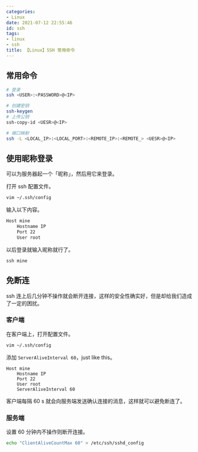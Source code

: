 ```yaml
---
categories:
- Linux
date: 2021-07-12 22:55:46
id: ssh
tags:
- linux
- ssh
title: 【Linux】SSH 常用命令
---
```


## 常用命令

```bash
# 登录
ssh <USER>:<PASSWORD>@<IP>

# 创建密钥
ssh-keygen
# 上传公钥
ssh-copy-id <UESR>@<IP>

# 端口映射
ssh -L <LOCAL_IP>:<LOCAL_PORT>:<REMOTE_IP>:<REMOTE_> <UESR>@<IP>
```

<!-- more -->

## 使用昵称登录

可以为服务器起一个「昵称」，然后用它来登录。

打开 ssh 配置文件。

```sh
vim ~/.ssh/config
```

输入以下内容。

```sh
Host mine
    Hostname IP
    Port 22
    User root
```

以后登录就输入昵称就行了。

```ssh
ssh mine
```

## 免断连

ssh 连上后几分钟不操作就会断开连接，这样的安全性确实好，但是却给我们造成了一定的困扰。

### 客户端

在客户端上，打开配置文件。

```sh
vim ~/.ssh/config
```

添加 `ServerAliveInterval 60`，just like this。

```config
Host mine
    Hostname IP
    Port 22
    User root
    ServerAliveInterval 60
```

客户端每隔 60 s 就会向服务端发送确认连接的消息，这样就可以避免断连了。

### 服务端

设置 60 分钟内不操作则断开连接。

```sh
echo "ClientAliveCountMax 60" > /etc/ssh/sshd_config
```
